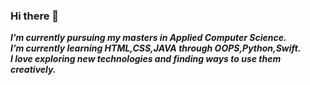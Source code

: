 ### Hi there 👋
***I’m currently pursuing my masters in Applied Computer Science.***<br>
***I’m currently learning HTML,CSS,JAVA through OOPS,Python,Swift.***<br>
***I love exploring new technologies and finding ways to use them creatively.***<br>

